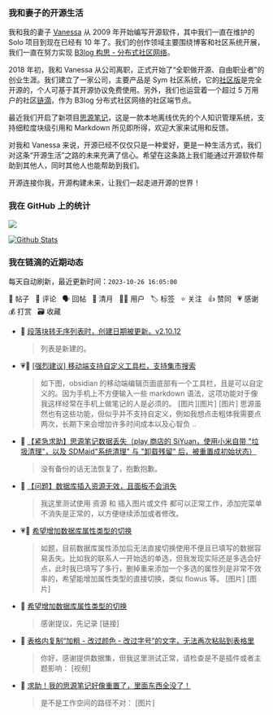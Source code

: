 ### 我和妻子的开源生活

我和我的妻子 [Vanessa](https://github.com/Vanessa219) 从 2009 年开始编写开源软件，其中我们一直在维护的 Solo 项目到现在已经有 10 年了。我们的创作领域主要围绕博客和社区系统开展，我们一直在努力实现 [B3log 构思 - 分布式社区网络](https://ld246.com/article/1546941897596)。

2018 年初，我和 Vanessa 从公司离职，正式开始了“全职做开源、自由职业者”的创业生涯。我们建立了一家公司，主要产品是 Sym 社区系统，它的[社区版](https://github.com/88250/symphony)是完全开源的，个人可基于其开源协议免费使用。另外，我们也运营着一个超过 5 万用户的社区[链滴](https://ld246.com)，作为 B3log 分布式社区网络的社区端节点。

最近我们开启了新项目[思源笔记](https://github.com/siyuan-note/siyuan)，这是一款本地离线优先的个人知识管理系统，支持细粒度块级引用和 Markdown 所见即所得，欢迎大家来试用和反馈。

对我和 Vanessa 来说，开源已经不仅仅只是一种爱好，更是一种生活方式，我们对这条“开源生活”之路的未来充满了信心。希望在这条路上我们能通过开源软件帮助到其他人，同时其他人也能帮助到我们。

开源连接你我，开源构建未来，让我们一起走进开源的世界！

### 我在 GitHub 上的统计

<a title="Hits" target="_blank" href="https://github.com/88250/88250"><img src="https://hits.b3log.org/88250/88250.svg"></a>

[![Github Stats](https://github-readme-stats.vercel.app/api?username=88250&theme=tokyonight&show_icons=true)](https://github.com/88250)

<!--events start -->

### 我在链滴的近期动态

每天自动刷新，最近更新时间：`2023-10-26 16:05:00`

📝 帖子 &nbsp; 💬 评论 &nbsp; 🗣 回帖 &nbsp; 🌙 清月 &nbsp; 👨‍💻 用户 &nbsp; 🏷️ 标签 &nbsp; ⭐️ 关注 &nbsp; 👍 赞同 &nbsp; 💗 感谢 &nbsp; 💰 打赏 &nbsp; 🗃 收藏

* 💬 [段落块转无序列表时，创建日期被更新。v2.10.12](https://ld246.com/article/1698301898369/comment/1698302361205#comments)

  > 列表是新建的。
* 💗📝 [[强烈建议] 移动端支持自定义工具栏，支持集市搜索](https://ld246.com/article/1698300134496)

  > 如下图，obsidian 的移动端编辑页面底部有一个工具栏，且是可以自定义的。因为手机上不方便输入一些 markdown 语法，这项功能对于像我这样经常在手机上做笔记的人是必须的。 [图片][图片] [图片] 思源虽然也有这些功能，但似乎并不支持自定义，例如我想点击粗体我需要点两次，长期下来会增加许多时间成本以及心智负 ..
* 💬 [【紧急求助】思源笔记数据丢失（play 商店的 SiYuan，使用小米自带 "垃圾清理"，以及 SDMaid"系统清理" 与 "卸载残留" 后，被重置成初始状态）](https://ld246.com/article/1698297864154/comment/1698301263448#comments)

  > 没有备份的话无法恢复了，抱歉抱歉。
* 💬 [【问题】数据库插入资源无效，且面板不会消失](https://ld246.com/article/1698288125865/comment/1698292822831#comments)

  > 我这里测试使用 资源 和 插入图片或文件 都可以正常工作，添加完菜单不消失是正常的，以方便继续添加或者修改。
* 💗📝 [希望增加数据库属性类型的切换](https://ld246.com/article/1698291998384)

  > 如题，目前数据库属性添加后无法直接切换使用不便且已填写的数据容易丢失。比如我的联系人一开始选的单选，但我发现实际还是多选会好点，此时我已填写了多行，删掉重来添加一个多选的属性列是非常不效率的，希望能增加属性类型的直接切换，类似 flowus 等。 [图片] [图片]
* 💬 [希望增加数据库属性类型的切换](https://ld246.com/article/1698291998384/comment/1698292234839#comments)

  > 感谢提议，先记录 [链接]
* 💬 [表格内复制“加粗 - 改过颜色 - 改过字号”的文字，无法再次粘贴到表格里](https://ld246.com/article/1698238272099/comment/1698292137621#comments)

  > 你好，感谢提供数据集，但我这里测试正常，请检查是不是插件或者主题影响： [视频]
* 💬 [求助！我的思源笔记好像重置了，里面东西全没了！](https://ld246.com/article/1698291271313/comment/1698291456196#comments)

  > 是不是工作空间的路径不对： [图片]


<!--events end -->
